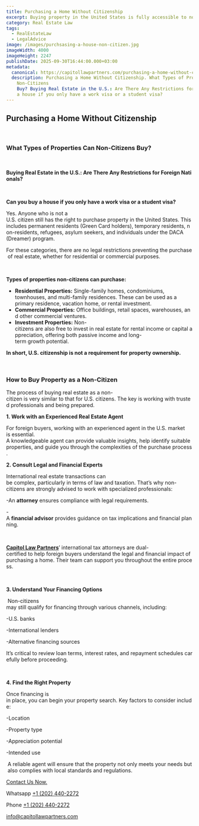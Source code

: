 ```yaml
---
title: Purchasing a Home Without Citizenship 
excerpt: Buying property in the United States is fully accessible to non-citizens. With the right team of experts and careful financial planning, you can successfully purchase real estate for both personal use and investment purposes. 
category: Real Estate Law
tags:
  - RealEstateLaw
  - LegalAdvice
image: /images/purchsasing-a-house-non-citizen.jpg
imageWidth: 4000
imageHeight: 2247
publishDate: 2025-09-30T16:44:00.000+03:00
metadata:
  canonical: https://capitollawpartners.com/purchasing-a-home-without-citizenship
  description: Purchasing a Home Without Citizenship. What Types of Properties Can
    Non-Citizens
    Buy? Buying Real Estate in the U.S.: Are There Any Restrictions for Foreign Nationals? Can you buy
    a house if you only have a work visa or a student visa?
---
```

## **Purchasing a Home Without Citizenship** 

 

### **What Types of Properties Can Non-Citizens Buy?** 

 

**Buying Real Estate in the U.S.: Are There Any Restrictions for Foreign Nationals?** 

 

**Can you buy a house if you only have a work visa or a student visa?** 

Yes. Anyone who is not a U.S. citizen still has the right to purchase property in the United States. This includes permanent residents (Green Card holders), temporary residents, non-residents, refugees, asylum seekers, and individuals under the DACA (Dreamer) program. 

For these categories, there are no legal restrictions preventing the purchase of real estate, whether for residential or commercial purposes. 

 

**Types of properties non-citizens can purchase:** 

* **Residential Properties:** Single-family homes, condominiums, townhouses, and multi-family residences. These can be used as a primary residence, vacation home, or rental investment. 
* **Commercial Properties:** Office buildings, retail spaces, warehouses, and other commercial ventures. 
* **Investment Properties:** Non-   citizens are also free to invest in real estate for rental income or capital appreciation, offering both passive income and long-term growth potential. 

**In short, U.S. citizenship is not a requirement for property ownership.** 

 

### **How to Buy Property as a Non-Citizen** 

The process of buying real estate as a non-citizen is very similar to that for U.S. citizens. The key is working with trusted professionals and being prepared. 

**1. Work with an Experienced Real Estate Agent** 

For foreign buyers, working with an experienced agent in the U.S. market is essential. A knowledgeable agent can provide valuable insights, help identify suitable properties, and guide you through the complexities of the purchase process. 

**2. Consult Legal and Financial Experts** 

International real estate transactions can be complex, particularly in terms of law and taxation. That’s why non-citizens are strongly advised to work with specialized professionals: 

\-An **attorney** ensures compliance with legal requirements. 

\-A **financial advisor** provides guidance on tax implications and financial planning. 

 

**[Capitol Law Partners](https://capitollawpartners.com/)**’ international tax attorneys are dual-certified to help foreign buyers understand the legal and financial impact of purchasing a home. Their team can support you throughout the entire process. 

 

**3. Understand Your Financing Options** 

 Non-citizens may still qualify for financing through various channels, including: 

\-U.S. banks 

\-International lenders 

\-Alternative financing sources 

It’s critical to review loan terms, interest rates, and repayment schedules carefully before proceeding. 

 

**4. Find the Right Property** 

Once financing is in place, you can begin your property search. Key factors to consider include: 

\-Location 

\-Property type 

\-Appreciation potential 

\-Intended use 

 A reliable agent will ensure that the property not only meets your needs but also complies with local standards and regulations. 

[Contact Us Now.](https://capitollawpartners.com/contact)

[](https://api.whatsapp.com/send/?phone=12024402272&text&type=phone_number&app_absent=0)Whatsapp [+1 (202) 440-2272](https://api.whatsapp.com/send/?phone=12024402272&text&type=phone_number&app_absent=0)

[](https://api.whatsapp.com/send/?phone=12024402272&text&type=phone_number&app_absent=0)Phone [+1 (202) 440-2272](tel:+12024402272)

[info@capitollawpartners.com](mailto:info@capitollawpartners.com)

[](mailto:info@capitollawpartners.com)
